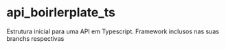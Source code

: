 # api_boirlerplate_ts
Estrutura inicial para uma API em Typescript. Framework inclusos nas suas branchs respectivas
